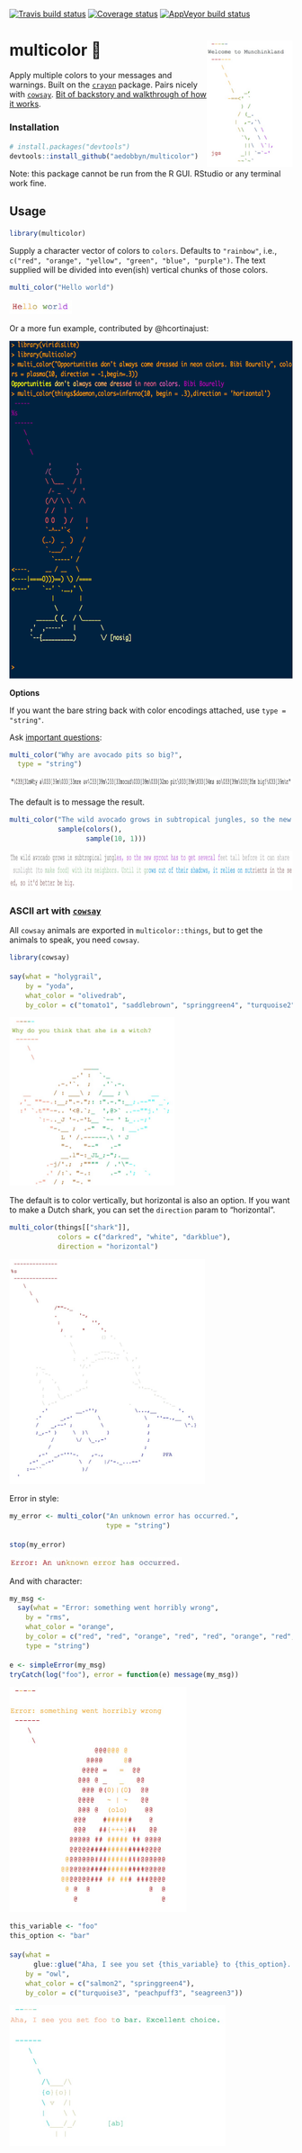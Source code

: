 
[![Travis build
status](https://travis-ci.org/aedobbyn/multicolor.svg?branch=master)](https://travis-ci.org/aedobbyn/multicolor)
[![Coverage
status](https://codecov.io/gh/aedobbyn/multicolor/branch/master/graph/badge.svg)](https://codecov.io/github/aedobbyn/multicolor?branch=master)
[![AppVeyor build
status](https://ci.appveyor.com/api/projects/status/github/aedobbyn/multicolor?branch=master&svg=true)](https://ci.appveyor.com/project/aedobbyn/multicolor)

# multicolor 🎨 <img src="./man/img/egret.jpg" alt="egret" height="225px" align="right">

Apply multiple colors to your messages and warnings. Built on the
[`crayon`](https://github.com/r-lib/crayon) package. Pairs nicely with
[`cowsay`](https://github.com/sckott/cowsay). [Bit of backstory and
walkthrough of how it
works](https://dobb.ae/2018/07/19/how-does-multicolor-actually-work/).

### Installation

``` r
# install.packages("devtools")
devtools::install_github("aedobbyn/multicolor")
```

Note: this package cannot be run from the R GUI. RStudio or any terminal
work fine.

## Usage

``` r
library(multicolor)
```

Supply a character vector of colors to `colors`. Defaults to
`"rainbow"`, i.e., `c("red", "orange", "yellow", "green", "blue",
"purple")`. The text supplied will be divided into even(ish) vertical
chunks of those colors.

``` r
multi_color("Hello world")
```

<p align="left">

<img src="./man/img/hello_world.jpg" alt="hello_world" height="25px">

</p>

Or a more fun example, contributed by @hcortinajust:

<p align="left">

<img src="./man/img/plasma_daemon.png" alt="hello_world" height="600px">

</p>

**Options**

If you want the bare string back with color encodings attached, use
`type = "string"`.

Ask [important questions](https://youtu.be/B759dzymyoc?t=14s):

``` r
multi_color("Why are avocado pits so big?",
  type = "string")
```

<p align="center">

<img src="./man/img/avocado_q_2.jpg" alt="avocado_q" height="20px">

</p>

The default is to message the
result.

``` r
multi_color("The wild avocado grows in subtropical jungles, so the new sprout has to get several feet tall before it can share sunlight (to make food) with its neighbors. Until it grows out of their shadows, it relies on nutrients in the seed, so it'd better be big.",
            sample(colors(), 
                   sample(10, 1)))
```

<p align="center">

<img src="./man/img/avocado_a.jpg" alt="avocado_a" height="70px">

</p>

### ASCII art with [`cowsay`](https://github.com/sckott/cowsay)

All `cowsay` animals are exported in `multicolor::things`, but to get
the animals to speak, you need `cowsay`.

``` r
library(cowsay)

say(what = "holygrail", 
    by = "yoda",
    what_color = "olivedrab",
    by_color = c("tomato1", "saddlebrown", "springgreen4", "turquoise2"))
```

<p align="left">

<img src="./man/img/yoda.jpg" alt="yoda" height="300px">

</p>

The default is to color vertically, but horizontal is also an option. If
you want to make a Dutch shark, you can set the `direction` param to
“horizontal”.

``` r
multi_color(things[["shark"]], 
            colors = c("darkred", "white", "darkblue"),
            direction = "horizontal")
```

<p align="left">

<img src="./man/img/dutch_shark.jpg" alt="dutch_shark" height="400px">

</p>

Error in style:

``` r
my_error <- multi_color("An unknown error has occurred.", 
                        type = "string")

stop(my_error)
```

<p align="left">

<img src="./man/img/err.jpg" alt="error" height="17px">

</p>

And with character:

``` r
my_msg <- 
  say(what = "Error: something went horribly wrong",
    by = "rms",
    what_color = "orange",
    by_color = c("red", "red", "orange", "red", "red", "orange", "red", "red"),
    type = "string")

e <- simpleError(my_msg)
tryCatch(log("foo"), error = function(e) message(my_msg))
```

<p align="left">

<img src="./man/img/rms_error.jpg" alt="rms" height="400px">

</p>

``` r
this_variable <- "foo"
this_option <- "bar"

say(what = 
      glue::glue("Aha, I see you set {this_variable} to {this_option}. Excellent choice."),
    by = "owl",
    what_color = c("salmon2", "springgreen4"),
    by_color = c("turquoise3", "peachpuff3", "seagreen3"))
```

<p align="left">

<img src="./man/img/foo_to_bar.jpg" alt="foo_to_bar" height="250px">

</p>
